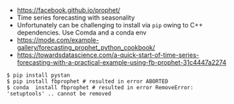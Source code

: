 * https://facebook.github.io/prophet/
* Time series forecasting with seasonality
* Unfortunately can be challenging to install via `pip` owing to C++ dependencies. Use Comda and a conda env
* https://mode.com/example-gallery/forecasting_prophet_python_cookbook/
* https://towardsdatascience.com/a-quick-start-of-time-series-forecasting-with-a-practical-example-using-fb-prophet-31c4447a2274

```
$ pip install pystan
$ pip install fbprophet # resulted in error ABORTED
$ conda  install fbprophet # resulted in error RemoveError: 'setuptools' .. cannot be removed
```